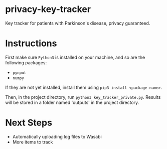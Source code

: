 # privacy-key-tracker

Key tracker for patients with Parkinson's disease, privacy guaranteed.

# Instructions

First make sure `Python3` is installed on your machine, and so are the following packages:

- `pynput`
- `numpy`

If they are not yet installed, install them using `pip3 install <package-name>`.

Then, in the project directory, run `python3 key_tracker_private.py`. Results will be stored in a folder named 'outputs'
in the project directory.

# Next Steps

- Automatically uploading log files to Wasabi
- More items to track